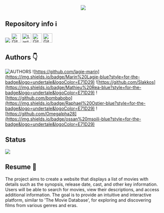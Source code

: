 <h2 align="center">
    <img src="https://readme-typing-svg.herokuapp.com?font=Zain&weight=900&size=40&letterSpacing=-3+px&duration=4000&pause=2000&color=093eeb&center=true&vCenter=true&width=500&lines=Welcome+Everyone+%F0%9F%91%8B;We+are+4+students+of+Epitech!;This+is+EpiCine!;The+challenger+of+TMDB+(no);" />
</h2>

<h2>Repository info ℹ️</h2>
<div>
<img src="https://api.visitorbadge.io/api/VisitorHit?user=Slakkos&repo=EpiCine-badge&countColor=%237B1E7A" />
<img alt="GitHub repo size" src="https://img.shields.io/github/repo-size/Slakkos/EpiCine?color=082DEA&logo=github&style=for-the-badge&logoColor=181717" height="30px">
<img alt="Last commit" src="https://img.shields.io/github/last-commit/Slakkos/EpiCine?color=082DEA&logo=git&logoColor&style=for-the-badge" height="30px">
<img alt="GitHub forks" src="https://img.shields.io/github/forks/Slakkos/EpiCine?color=082DEA&logo=github&style=for-the-badge&logoColor=181717" height="30px">
<img alt="GitHub Repo stars" src="https://img.shields.io/github/stars/Slakkos/EpiCine?color=082DEA&logo=github&style=for-the-badge&logoColor=181717" height="30px">
</div>

<h2>Authors 👇</h2>

![AUTHORS](https://img.shields.io/badge/AUTHORS:-gray?style=for-the-badge)
![https://github.com/lagie-marin](https://img.shields.io/badge/Marin%20Lagie-blue?style=for-the-badge&logo=undertale&logoColor=E71D29)
![https://github.com/Slakkos](https://img.shields.io/badge/Mathieu%20Rea-blue?style=for-the-badge&logo=undertale&logoColor=E71D29)
![https://github.com/bombabobo](https://img.shields.io/badge/Raphael%20Ostier-blue?style=for-the-badge&logo=undertale&logoColor=E71D29)
![https://github.com/Omegalpha28](https://img.shields.io/badge/ossan%20msoili-blue?style=for-the-badge&logo=undertale&logoColor=E71D29)

<h2>Status</h2>
<div>
     <img src="https://readme-typing-svg.herokuapp.com?font=Zain&weight=900&size=30&letterSpacing=-3+px&duration=4000&pause=2000&color=093eeb&center=false&vCenter=true&width=500&lines=In+Progress...;" 
</div>
<h2>Resume 💬</h2>
<div>
    The project aims to create a website that displays a list of movies with details such as the synopsis, release date, cast, and other key information. Users will be able to search for movies, view their descriptions, and access additional information. The goal is to provide an intuitive and interactive platform, similar to 'The Movie Database', for exploring and discovering films from various genres and eras.
</div>
